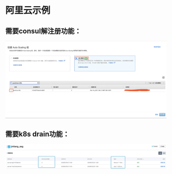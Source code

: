 # 阿里云示例

## 需要consul解注册功能：

![](../../.gitbook/assets/image%20%2879%29.png)

## 需要k8s drain功能：

![](../../.gitbook/assets/image%20%2845%29.png)

